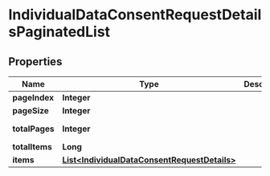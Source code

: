 

# IndividualDataConsentRequestDetailsPaginatedList


## Properties

| Name | Type | Description | Notes |
|------------ | ------------- | ------------- | -------------|
|**pageIndex** | **Integer** |  |  [optional] |
|**pageSize** | **Integer** |  |  [optional] |
|**totalPages** | **Integer** |  |  [optional] [readonly] |
|**totalItems** | **Long** |  |  [optional] |
|**items** | [**List&lt;IndividualDataConsentRequestDetails&gt;**](IndividualDataConsentRequestDetails.md) |  |  [optional] |




